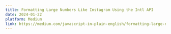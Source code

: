 ```yaml
---
title: Formatting Large Numbers Like Instagram Using the Intl API
date: 2024-01-22
platform: Medium
link: https://medium.com/javascript-in-plain-english/formatting-large-numbers-like-instagram-using-the-intl-api-594b2649b6ca?sk=175e0d0ca2fa97526ff1c115d86dccfa
---
```

